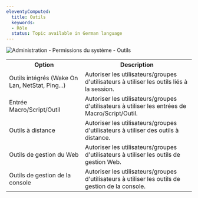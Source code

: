 ```yaml
---
eleventyComputed:
  title: Outils
  keywords:
  - Rôle
  status: Topic available in German language
---
```

![Administration - Permissions du système - Outils](https://cdnweb.devolutions.net/docs/fr/server/clip8054.png)

<table>
	<tr>
		<th>
Option
		</th>
		<th>
Description
		</th>
	</tr>
	<tr>
		<td>
Outils intégrés (Wake On Lan, NetStat, Ping...)
		</td>
		<td>
Autoriser les utilisateurs/groupes d'utilisateurs à utiliser les outils liés à la session.
		</td>
	</tr>
	<tr>
		<td>
Entrée Macro/Script/Outil
		</td>
		<td>
Autoriser les utilisateurs/groupes d'utilisateurs à utiliser les entrées de Macro/Script/Outil.
		</td>
	</tr>
	<tr>
		<td>
Outils à distance
		</td>
		<td>
Autoriser les utilisateurs/groupes d'utilisateurs à utiliser des outils à distance.
		</td>
	</tr>
	<tr>
		<td>
Outils de gestion du Web
		</td>
		<td>
Autoriser les utilisateurs/groupes d'utilisateurs à utiliser les outils de gestion Web.
		</td>
	</tr>
	<tr>
		<td>
Outils de gestion de la console
		</td>
		<td>
Autoriser les utilisateurs/groupes d'utilisateurs à utiliser les outils de gestion de la console.
		</td>
	</tr>
</table>
